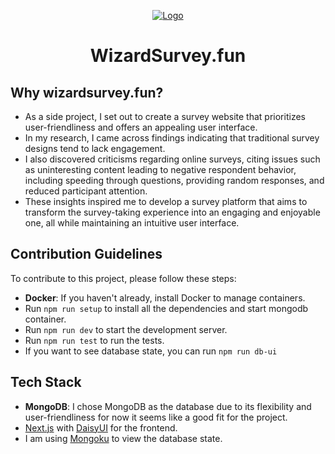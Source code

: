 <p align="center">
  <a href="https://www.wizardsurvey.fun"><img src="https://www.wizardsurvey.fun/og" alt="Logo"></a>
</p>
<h1 align="center">WizardSurvey.fun</h1>

## Why wizardsurvey.fun?

- As a side project, I set out to create a survey website that prioritizes user-friendliness and offers an appealing user interface.
- In my research, I came across findings indicating that traditional survey designs tend to lack engagement.
- I also discovered criticisms regarding online surveys, citing issues such as uninteresting content leading to negative respondent behavior, including speeding through questions, providing random responses, and reduced participant attention.
- These insights inspired me to develop a survey platform that aims to transform the survey-taking experience into an engaging and enjoyable one, all while maintaining an intuitive user interface.

## Contribution Guidelines

To contribute to this project, please follow these steps:

- **Docker**: If you haven't already, install Docker to manage containers.
- Run `npm run setup` to install all the dependencies and start mongodb container.
- Run `npm run dev` to start the development server.
- Run `npm run test` to run the tests.
- If you want to see database state, you can run `npm run db-ui`

## Tech Stack

- **MongoDB**: I chose MongoDB as the database due to its flexibility and user-friendliness for now it seems like a good fit for the project.
- [Next.js](https://nextjs.org/) with [DaisyUI](https://daisyui.com/) for the frontend.
- I am using [Mongoku](https://github.com/huggingface/Mongoku) to view the database state.
